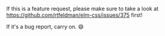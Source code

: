 If this is a feature request, please make sure to take a look at https://github.com/rtfeldman/elm-css/issues/375 first!

If it's a bug report, carry on. 😄
